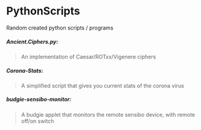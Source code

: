 # PythonScripts
Random created python scripts / programs 

##### Ancient.Ciphers.py: 
> An implementation of Caesar/ROTxx/Vigenere ciphers


##### Corona-Stats: 
> A simplified script that gives you current stats of the corona virus


##### budgie-sensibo-monitor: 
> A budgie applet that monitors the remote sensibo device, with remote off/on switch
